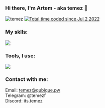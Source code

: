 ### Hi there, I'm Artem - aka temez 👋 
<p align="left"> 
  <img src="https://komarev.com/ghpvc/?username=temez&label=Profile%20views&color=0e75b6&style=flat" alt="temez" />
  <a href="https://wakatime.com/@af778e47-8085-463c-ae1c-bd8fb4279659"><img src="https://wakatime.com/badge/user/af778e47-8085-463c-ae1c-bd8fb4279659.svg" alt="Total time coded since Jul 2 2022" /></a> 
</p>


### My sklls:
<p align="left">
  <a href="https://skillicons.dev">
    <img src="https://skillicons.dev/icons?i=java,typescript,spring,nestjs,mysql,postgres" />
  </a>
</p>

### Tools, I use:
<p align="left">
  <a href="https://skillicons.dev">
    <img src="https://skillicons.dev/icons?i=idea,webstorm,docker,postman" />
  </a>
</p>

### Contact with me:
  
Email: temez@qubique.pw<br/>
Telegram: @temezf<br/>
Discord: its.temez



